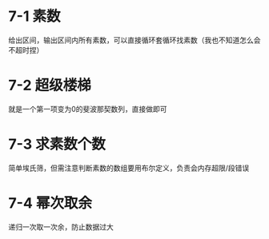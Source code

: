 # 7-1 素数 #
给出区间，输出区间内所有素数，可以直接循环套循环找素数（我也不知道怎么会不超时捏）
# 7-2 超级楼梯 #
就是一个第一项变为0的斐波那契数列，直接做即可
# 7-3 求素数个数 #
简单埃氏筛，但需注意判断素数的数组要用布尔定义，负责会内存超限/段错误
# 7-4 幂次取余 #
递归一次取一次余，防止数据过大